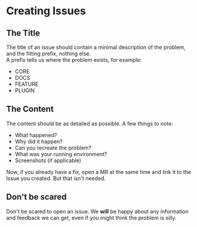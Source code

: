 # Creating Issues

## The Title

The title of an issue should contain a minimal description of the problem, and
the fitting prefix, nothing else.   
A prefix tells us where the problem exists, for example:

* CORE
* DOCS
* FEATURE
* PLUGIN 

## The Content

The content should be as detailed as possible.
A few things to note:

* What happened?
* Why did it happen?
* Can you recreate the problem?
* What was your running environment?
* Screenshots (if applicable)


Now, if you already have a fix, open a MR at the same time and link it to 
the Issue you created. But that isn't needed.

## Don't be scared

Don't be scared to open an issue. We **will** be happy about any information
and feedback we can get, even if you might think the problem is silly.

